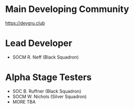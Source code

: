 # Main Developing Community
https://devgru.club

# Lead Developer
- SOCM R. Neff (Black Squadron)

# Alpha Stage Testers
- SOC B. Ruffner (Black Squadron)
- SOCM W. Nichols (Silver Squadron)
- MORE TBA
